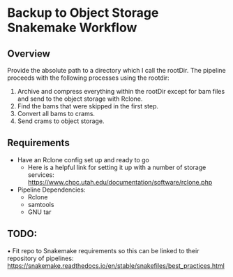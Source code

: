 # Backup to Object Storage Snakemake Workflow

## Overview
Provide the absolute path to a directory which I call the rootDir. The pipeline proceeds with the following processes using the rootdir:

1. Archive and compress everything within the rootDir except for bam files and send to the object storage with Rclone.
2. Find the bams that were skipped in the first step.
3. Convert all bams to crams.
4. Send crams to object storage.

## Requirements

* Have an Rclone config set up and ready to go
  * Here is a helpful link for setting it up with a number of storage services: https://www.chpc.utah.edu/documentation/software/rclone.php 
* Pipeline Dependencies:
  * Rclone
  * samtools
  * GNU tar

## TODO:
• Fit repo to Snakemake requirements so this can be linked to their repository of pipelines: https://snakemake.readthedocs.io/en/stable/snakefiles/best_practices.html
